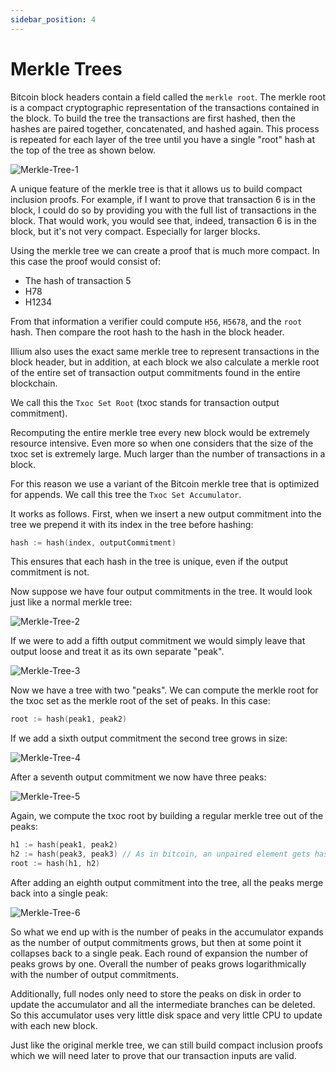 ```yaml
---
sidebar_position: 4
---
```


# Merkle Trees

Bitcoin block headers contain a field called the `merkle root`. The merkle root is a compact cryptographic representation of 
the transactions contained in the block. To build the tree the transactions are first hashed, then the hashes are paired
together, concatenated, and hashed again. This process is repeated for each layer of the tree until you have a single "root"
hash at the top of the tree as shown below.

![Merkle-Tree-1](/img/Merkle-Tree-1.png)

A unique feature of the merkle tree is that it allows us to build compact inclusion proofs. For example, if I want to
prove that transaction 6 is in the block, I could do so by providing you with the full list of transactions in the block.
That would work, you would see that, indeed, transaction 6 is in the block, but it's not very compact. Especially
for larger blocks. 

Using the merkle tree we can create a proof that is much more compact. In this case the proof would consist of:
- The hash of transaction 5
- H78
- H1234

From that information a verifier could compute `H56`, `H5678`, and the `root` hash. Then compare the root hash to the hash in
the block header. 

Illium also uses the exact same merkle tree to represent transactions in the block header, but in addition, at each block
we also calculate a merkle root of the entire set of transaction output commitments found in the entire blockchain. 

We call this the `Txoc Set Root` (txoc stands for transaction output commitment).

Recomputing the entire merkle tree every new block would be extremely resource intensive. Even more so when one considers
that the size of the txoc set is extremely large. Much larger than the number of transactions in a block. 

For this reason we use a variant of the Bitcoin merkle tree that is optimized for appends. We call this tree the `Txoc
Set Accumulator`.

It works as follows. First, when we insert a new output commitment into the tree we prepend it with its index in the tree before
hashing:

```go
hash := hash(index, outputCommitment)
```

This ensures that each hash in the tree is unique, even if the output commitment is not. 

Now suppose we have four output commitments in the tree. It would look just like a normal merkle tree:

![Merkle-Tree-2](/img/Merkle-Tree-2.png)

If we were to add a fifth output commitment we would simply leave that output loose and treat it as its own separate "peak". 

![Merkle-Tree-3](/img/Merkle-Tree-3.png)

Now we have a tree with two "peaks". We can compute the merkle root for the txoc set as the
merkle root of the set of peaks. In this case:

```go
root := hash(peak1, peak2)
```

If we add a sixth output commitment the second tree grows in size:

![Merkle-Tree-4](/img/Merkle-Tree-4.png)

After a seventh output commitment we now have three peaks:

![Merkle-Tree-5](/img/Merkle-Tree-5.png)

Again, we compute the txoc root by building a regular merkle tree out of the peaks:

```go
h1 := hash(peak1, peak2)
h2 := hash(peak3, peak3) // As in bitcoin, an unpaired element gets hashed with itself.
root := hash(h1, h2)
```

After adding an eighth output commitment into the tree, all the peaks merge back into a single peak:

![Merkle-Tree-6](/img/Merkle-Tree-6.png)

So what we end up with is the number of peaks in the accumulator expands as the number of output commitments grows, but then
at some point it collapses back to a single peak. Each round of expansion the number of peaks grows by one. Overall the number
of peaks grows logarithmically with the number of output commitments. 

Additionally, full nodes only need to store the peaks on disk in order to update the accumulator and all the intermediate
branches can be deleted. So this accumulator uses very little disk space and very little CPU to update with each new block.

Just like the original merkle tree, we can still build compact inclusion proofs which we will need later to prove
that our transaction inputs are valid.
